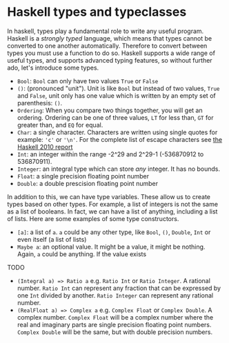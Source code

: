 # Haskell types and typeclasses

In haskell, types play a fundamental role to write any useful program. Haskell is a *strongly typed* language, which means that types cannot be converted to one another automatically. Therefore to convert between types you must use a function to do so. Haskell supports a wide range of useful types, and supports advanced typing features, so without further ado, let's introduce some types.

* `Bool`: `Bool` can only have two values `True` or `False`
* `()`: (pronounced "unit"). Unit is like `Bool` but instead of two values, `True` and `False`, unit only has one value which is written by an empty set of parenthesis: `()`.
* `Ordering`: When you compare two things together, you will get an ordering. Ordering can be one of three values, `LT` for less than, `GT` for greater than, and `EQ` for equal.
* `Char`: a single character. Characters are written using single quotes for example: `'c'` or `'\n'`. For the complete list of escape characters see [the Haskell 2010 report](https://www.haskell.org/onlinereport/haskell2010/haskellch2.html#x7-200002.6)
* `Int`: an integer within the range -2^29 and 2^29-1 (-536870912 to 536870911).
* `Integer`: an integral type which can store *any* integer. It has no bounds.
* `Float`: a single precision floating point number
* `Double`: a double prescision floating point number

In addition to this, we can have type variables. These allow us to create types based on other types. For example, a list of integers is not the same as a list of booleans. In fact, we can have a list of anything, including a list of lists. Here are some examples of some type constructors.

* `[a]`: a list of `a`. `a` could be any other type, like `Bool`, `()`, `Double`, `Int` or even itself (a list of lists)
* `Maybe a`: an optional value. It might be a value, it might be nothing. Again, `a` could be anything. If the value exists


TODO


* `(Integral a) => Ratio a` e.g. `Ratio Int` or `Ratio Integer`. A rational number. `Ratio Int` can represent any fraction that can be expressed by one `Int` divided by another. `Ratio Integer` can represent any rational number.
* `(RealFloat a) => Complex a` e.g. `Complex Float` or `Complex Double`. A complex number. `Complex Float` will be a complex number where the real and imaginary parts are single precision floating point numbers. `Complex Double` will be the same, but with double precision numbers.
